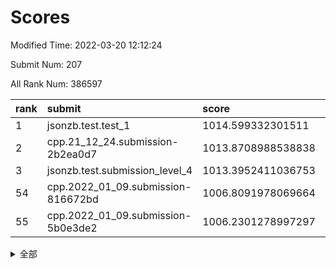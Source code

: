 # Scores

Modified Time: 2022-03-20 12:12:24

Submit Num: 207

All Rank Num: 386597

| rank |               submit               |       score        |       sigma        | pk_num |
| :--- | :--------------------------------- | :----------------- | :----------------- | :----- |
| 1    | jsonzb.test.test_1                 | 1014.599332301511  | 0.8309424203689998 | 7472   |
| 2    | cpp.21_12_24.submission-2b2ea0d7   | 1013.8708988538838 | 0.8318608037254082 | 7474   |
| 3    | jsonzb.test.submission_level_4     | 1013.3952411036753 | 0.8258866173186775 | 7468   |
| 54   | cpp.2022_01_09.submission-816672bd | 1006.8091978069664 | 0.7415122376953707 | 7471   |
| 55   | cpp.2022_01_09.submission-5b0e3de2 | 1006.2301278997297 | 0.7339209055945537 | 7475   |


<details>
<summary>全部</summary>

| rank |                 submit                 |       score        |       sigma        | pk_num |
| :--- | :------------------------------------- | :----------------- | :----------------- | :----- |
| 1    | jsonzb.test.test_1                     | 1014.599332301511  | 0.8309424203689998 | 7472   |
| 2    | cpp.21_12_24.submission-2b2ea0d7       | 1013.8708988538838 | 0.8318608037254082 | 7474   |
| 3    | jsonzb.test.submission_level_4         | 1013.3952411036753 | 0.8258866173186775 | 7468   |
| 4    | gobigger.level_3.submission_level_3_14 | 1011.6584387953126 | 0.802801802681846  | 7468   |
| 5    | gobigger.level_3.submission_level_3_20 | 1011.3433010604213 | 0.7819142625321428 | 7468   |
| 6    | gobigger.level_3.submission_level_3_10 | 1011.287606110022  | 0.7736526850587301 | 7476   |
| 7    | gobigger.level_3.submission_level_3_9  | 1011.1134672823546 | 0.7710340187092601 | 7472   |
| 8    | gobigger.level_3.submission_level_3_44 | 1010.9036392908114 | 0.7535735703262477 | 7473   |
| 9    | gobigger.level_3.submission_level_3_17 | 1010.8923220791962 | 0.7534349667609856 | 7472   |
| 10   | gobigger.level_3.submission_level_3_39 | 1010.7979233842002 | 0.7672293565761485 | 7473   |
| 11   | gobigger.level_3.submission_level_3_49 | 1010.7720424956888 | 0.7740974241293288 | 7472   |
| 12   | gobigger.level_3.submission_level_3_1  | 1010.6183215699693 | 0.7659076101718418 | 7473   |
| 13   | gobigger.level_3.submission_level_3_22 | 1010.5851066635186 | 0.756238683868904  | 7473   |
| 14   | gobigger.level_3.submission_level_3_37 | 1010.5650188693779 | 0.7629930964770607 | 7478   |
| 15   | gobigger.level_3.submission_level_3_33 | 1010.553058232116  | 0.7337728951821241 | 7474   |
| 16   | gobigger.level_3.submission_level_3_0  | 1010.4348500036813 | 0.749743720944345  | 7470   |
| 17   | gobigger.level_3.submission_level_3_24 | 1010.219280849779  | 0.7491668846911416 | 7473   |
| 18   | gobigger.level_3.submission_level_3_11 | 1010.2137705736232 | 0.7628291867279661 | 7470   |
| 19   | gobigger.level_3.submission_level_3_35 | 1010.1833505294221 | 0.7755018807005539 | 7471   |
| 20   | gobigger.level_3.submission_level_3_21 | 1010.1133657719805 | 0.7693293444502118 | 7472   |
| 21   | gobigger.level_3.submission_level_3_36 | 1009.9980677957989 | 0.7592486509776105 | 7469   |
| 22   | gobigger.level_3.submission_level_3_43 | 1009.9883443204873 | 0.7546429733282256 | 7469   |
| 23   | gobigger.level_3.submission_level_3_6  | 1009.9650336392731 | 0.7701973894229373 | 7471   |
| 24   | gobigger.level_3.submission_level_3_12 | 1009.9508132448713 | 0.7750935121904856 | 7469   |
| 25   | gobigger.level_3.submission_level_3_13 | 1009.9028648585414 | 0.7567404647173823 | 7467   |
| 26   | gobigger.level_3.submission_level_3_38 | 1009.8768402042373 | 0.7580643345540771 | 7473   |
| 27   | gobigger.level_3.submission_level_3_30 | 1009.8590596515585 | 0.7616841154175642 | 7470   |
| 28   | gobigger.level_3.submission_level_3_25 | 1009.8518474610544 | 0.7516788901658865 | 7473   |
| 29   | gobigger.level_3.submission_level_3_40 | 1009.8288689655745 | 0.7608909676562892 | 7469   |
| 30   | gobigger.level_3.submission_level_3_2  | 1009.8245960883357 | 0.7571143609033809 | 7471   |
| 31   | gobigger.level_3.submission_level_3_5  | 1009.7465274330939 | 0.7609561703544284 | 7470   |
| 32   | gobigger.level_3.submission_level_3_45 | 1009.7307760883998 | 0.7548877768617969 | 7468   |
| 33   | gobigger.level_3.submission_level_3_7  | 1009.6074353757168 | 0.7426007990467314 | 7467   |
| 34   | gobigger.level_3.submission_level_3_28 | 1009.5559113198601 | 0.7673075113084956 | 7471   |
| 35   | gobigger.level_3.submission_level_3_31 | 1009.4762183748072 | 0.7492911280214202 | 7467   |
| 36   | gobigger.level_3.submission_level_3_4  | 1009.3582986936005 | 0.7528644758049039 | 7476   |
| 37   | gobigger.level_3.submission_level_3_47 | 1009.3506678197266 | 0.7455520198379623 | 7466   |
| 38   | gobigger.level_3.submission_level_3_26 | 1009.3403344450006 | 0.7443467874721517 | 7475   |
| 39   | gobigger.level_3.submission_level_3_32 | 1009.3116089358657 | 0.7485097104446701 | 7466   |
| 40   | gobigger.level_3.submission_level_3_23 | 1009.287383506042  | 0.7628580858446411 | 7466   |
| 41   | gobigger.level_3.submission_level_3_34 | 1009.2657855021309 | 0.7510853226722948 | 7474   |
| 42   | gobigger.level_3.submission_level_3_3  | 1009.2249663343246 | 0.7513003508974324 | 7473   |
| 43   | gobigger.level_3.submission_level_3_42 | 1009.2219404776321 | 0.7517088508782213 | 7473   |
| 44   | gobigger.level_3.submission_level_3_19 | 1009.1683710718144 | 0.7422824583969536 | 7468   |
| 45   | gobigger.level_3.submission_level_3_18 | 1009.143202645421  | 0.738551547074026  | 7472   |
| 46   | gobigger.level_3.submission_level_3_15 | 1008.9320146430416 | 0.7636824559761454 | 7465   |
| 47   | gobigger.level_3.submission_level_3_8  | 1008.9023916453799 | 0.7413141733643832 | 7466   |
| 48   | gobigger.level_3.submission_level_3_29 | 1008.7224363286773 | 0.7302844820733085 | 7466   |
| 49   | gobigger.level_3.submission_level_3_46 | 1008.6531309932905 | 0.7470822237770127 | 7467   |
| 50   | gobigger.level_3.submission_level_3_27 | 1008.5944254411702 | 0.7441627061239969 | 7467   |
| 51   | gobigger.level_3.submission_level_3_48 | 1008.4494640059124 | 0.7492941357261731 | 7469   |
| 52   | gobigger.level_3.submission_level_3_16 | 1008.3045304094129 | 0.7442128720107292 | 7461   |
| 53   | gobigger.level_3.submission_level_3_41 | 1008.1595288311854 | 0.7596075083818599 | 7469   |
| 54   | cpp.2022_01_09.submission-816672bd     | 1006.8091978069664 | 0.7415122376953707 | 7471   |
| 55   | cpp.2022_01_09.submission-5b0e3de2     | 1006.2301278997297 | 0.7339209055945537 | 7475   |
| 56   | gobigger.level_1.submission_level_1_45 | 1004.4243663413392 | 0.7173344922858513 | 7472   |
| 57   | gobigger.level_1.submission_level_1_40 | 1004.3916893656433 | 0.7137044114081639 | 7469   |
| 58   | gobigger.level_1.submission_level_1_4  | 1004.3261310354137 | 0.722526296316573  | 7470   |
| 59   | gobigger.level_1.submission_level_1_11 | 1004.1247438750613 | 0.728206732580825  | 7468   |
| 60   | gobigger.level_1.submission_level_1_31 | 1004.0368050212707 | 0.7047017995446112 | 7471   |
| 61   | gobigger.level_1.submission_level_1_23 | 1003.9701313522517 | 0.7187959753703356 | 7466   |
| 62   | gobigger.level_1.submission_level_1_22 | 1003.9530056565844 | 0.7293043659774123 | 7470   |
| 63   | gobigger.level_1.submission_level_1_20 | 1003.9484077913222 | 0.7185593490994895 | 7473   |
| 64   | gobigger.level_1.submission_level_1_25 | 1003.9476995208754 | 0.7111091302570869 | 7465   |
| 65   | gobigger.level_1.submission_level_1_29 | 1003.933429003243  | 0.729703586423847  | 7467   |
| 66   | gobigger.level_1.submission_level_1_6  | 1003.9042431515799 | 0.7298510853821418 | 7478   |
| 67   | gobigger.level_1.submission_level_1_19 | 1003.8833786394218 | 0.7110573840948143 | 7475   |
| 68   | gobigger.level_1.submission_level_1_37 | 1003.7813572409453 | 0.7197937611313977 | 7472   |
| 69   | gobigger.level_1.submission_level_1_35 | 1003.7541623666369 | 0.7176677706187119 | 7467   |
| 70   | gobigger.level_1.submission_level_1_32 | 1003.6200188738457 | 0.7167125825452949 | 7470   |
| 71   | gobigger.level_1.submission_level_1_48 | 1003.6031914061771 | 0.7211691252930043 | 7466   |
| 72   | gobigger.level_1.submission_level_1_17 | 1003.5949952303519 | 0.7191372894923064 | 7476   |
| 73   | gobigger.level_1.submission_level_1_38 | 1003.5857070480245 | 0.7234080245770136 | 7474   |
| 74   | gobigger.level_1.submission_level_1_14 | 1003.5570496813385 | 0.7239582444916995 | 7470   |
| 75   | gobigger.level_1.submission_level_1_36 | 1003.5017730880744 | 0.7098363061280394 | 7468   |
| 76   | gobigger.level_1.submission_level_1_3  | 1003.4937451833588 | 0.7308637370019353 | 7468   |
| 77   | gobigger.level_1.submission_level_1_46 | 1003.4736324740346 | 0.7244957089201423 | 7468   |
| 78   | gobigger.level_1.submission_level_1_15 | 1003.4640480266798 | 0.7257729218319164 | 7469   |
| 79   | gobigger.level_1.submission_level_1_1  | 1003.4555533259703 | 0.7152354706814656 | 7466   |
| 80   | gobigger.level_1.submission_level_1_24 | 1003.4291927426632 | 0.7184780595919694 | 7469   |
| 81   | gobigger.level_1.submission_level_1_49 | 1003.3955942567762 | 0.7218559457343494 | 7471   |
| 82   | gobigger.level_1.submission_level_1_5  | 1003.3555916098016 | 0.7178308160050304 | 7466   |
| 83   | gobigger.level_1.submission_level_1_27 | 1003.3538720013061 | 0.7158815292920732 | 7472   |
| 84   | gobigger.level_1.submission_level_1_13 | 1003.3212698566246 | 0.7161119122084884 | 7470   |
| 85   | gobigger.level_1.submission_level_1_47 | 1003.3055432380279 | 0.7041656337524912 | 7473   |
| 86   | gobigger.level_1.submission_level_1_43 | 1003.2812699662226 | 0.7198884913155942 | 7473   |
| 87   | gobigger.level_1.submission_level_1_26 | 1003.2806340981942 | 0.7146679538112811 | 7470   |
| 88   | gobigger.level_1.submission_level_1_21 | 1003.2398900968499 | 0.7246370160846042 | 7466   |
| 89   | gobigger.level_1.submission_level_1_16 | 1003.2258167284542 | 0.7218160392667202 | 7471   |
| 90   | gobigger.level_1.submission_level_1_8  | 1003.197667052242  | 0.7167626499872397 | 7467   |
| 91   | gobigger.level_1.submission_level_1_9  | 1003.1864278867516 | 0.7176959086640498 | 7472   |
| 92   | gobigger.level_1.submission_level_1_41 | 1003.0318080080139 | 0.7109708915794888 | 7473   |
| 93   | gobigger.level_1.submission_level_1_18 | 1002.9570652042522 | 0.7205200057104331 | 7477   |
| 94   | gobigger.level_1.submission_level_1_39 | 1002.9426456965832 | 0.7106461528622674 | 7470   |
| 95   | gobigger.level_1.submission_level_1_2  | 1002.7820456633324 | 0.7089577484068115 | 7474   |
| 96   | gobigger.level_1.submission_level_1_33 | 1002.752233682628  | 0.7110172128049639 | 7475   |
| 97   | gobigger.level_1.submission_level_1_0  | 1002.6590160166209 | 0.7023929489753846 | 7467   |
| 98   | gobigger.level_1.submission_level_1_30 | 1002.6184999897338 | 0.7156427094961051 | 7471   |
| 99   | gobigger.level_1.submission_level_1_42 | 1002.5383704954705 | 0.7113482668427394 | 7475   |
| 100  | gobigger.level_1.submission_level_1_10 | 1002.5129834503094 | 0.7040644576488523 | 7473   |
| 101  | gobigger.level_1.submission_level_1_12 | 1002.4866498525305 | 0.719735761939807  | 7472   |
| 102  | gobigger.level_1.submission_level_1_34 | 1002.3616127517756 | 0.714061129423903  | 7472   |
| 103  | gobigger.level_1.submission_level_1_28 | 1002.016936560723  | 0.7208141424871266 | 7470   |
| 104  | gobigger.level_1.submission_level_1_7  | 1001.6600930939155 | 0.7083540352950776 | 7470   |
| 105  | gobigger.level_1.submission_level_1_44 | 1001.1569750900533 | 0.7110476611293607 | 7471   |
| 106  | gobigger.random.submission_random_19   | 997.1048383893368  | 0.7151811787015104 | 7470   |
| 107  | gobigger.random.submission_random_46   | 996.931498770029   | 0.7078525992166156 | 7470   |
| 108  | gobigger.random.submission_random_45   | 996.9238850039143  | 0.7050893161163303 | 7467   |
| 109  | gobigger.random.submission_random_2    | 996.864811401467   | 0.7163098975677527 | 7471   |
| 110  | gobigger.random.submission_random_8    | 996.7826888625127  | 0.7137702793786197 | 7471   |
| 111  | gobigger.random.submission_random_34   | 996.7447811693403  | 0.7127084826536088 | 7473   |
| 112  | gobigger.random.submission_random_49   | 996.7432152996619  | 0.7082764573065802 | 7476   |
| 113  | gobigger.random.submission_random_9    | 996.6960920011463  | 0.7120754938833971 | 7472   |
| 114  | gobigger.random.submission_random_3    | 996.6647589542829  | 0.7068717677451819 | 7470   |
| 115  | gobigger.random.submission_random_1    | 996.637441288502   | 0.7129817297206743 | 7471   |
| 116  | gobigger.random.submission_random_37   | 996.4838779177817  | 0.7037065668081692 | 7479   |
| 117  | gobigger.random.submission_random_30   | 996.4090080764504  | 0.7058064561099967 | 7468   |
| 118  | gobigger.random.submission_random_7    | 996.3882296094516  | 0.7139404642397721 | 7468   |
| 119  | gobigger.random.submission_random_4    | 996.367675633619   | 0.7019193256322005 | 7469   |
| 120  | gobigger.random.submission_random_28   | 996.3449324570707  | 0.7016989017515971 | 7475   |
| 121  | gobigger.random.submission_random_25   | 996.3156784433492  | 0.7034816930272263 | 7470   |
| 122  | gobigger.random.submission_random_0    | 996.3106674874207  | 0.7149786229766393 | 7471   |
| 123  | gobigger.random.submission_random_40   | 996.3014889298566  | 0.7064285236928038 | 7466   |
| 124  | gobigger.random.submission_random_39   | 996.3014728420935  | 0.7083210410113371 | 7472   |
| 125  | gobigger.random.submission_random_38   | 996.2844547769148  | 0.7218520398851419 | 7469   |
| 126  | gobigger.random.submission_random_42   | 996.2831570468511  | 0.7369699160870297 | 7466   |
| 127  | gobigger.random.submission_random_15   | 996.142414391744   | 0.698894215505591  | 7471   |
| 128  | gobigger.random.submission_random_48   | 996.0277887516916  | 0.6994081608057344 | 7469   |
| 129  | gobigger.random.submission_random_6    | 996.0058755873823  | 0.7111039668339104 | 7470   |
| 130  | gobigger.random.submission_random_36   | 996.0027418576665  | 0.7029580173919765 | 7469   |
| 131  | gobigger.random.submission_random_29   | 995.9790394000951  | 0.7115753723636126 | 7472   |
| 132  | gobigger.random.submission_random_21   | 995.9293541480595  | 0.70927266752436   | 7468   |
| 133  | gobigger.random.submission_random_12   | 995.9244286248837  | 0.7105755220912009 | 7467   |
| 134  | gobigger.random.submission_random_44   | 995.9122122686597  | 0.7031887665462269 | 7471   |
| 135  | gobigger.random.submission_random_13   | 995.8413787197547  | 0.7138505474409889 | 7467   |
| 136  | gobigger.random.submission_random_16   | 995.7889383643962  | 0.6992978605399373 | 7468   |
| 137  | gobigger.random.submission_random_33   | 995.7409802816541  | 0.7154303107963809 | 7469   |
| 138  | gobigger.random.submission_random_26   | 995.6897952744334  | 0.713713451180785  | 7467   |
| 139  | gobigger.random.submission_random_20   | 995.6891367245012  | 0.7012588758611331 | 7468   |
| 140  | gobigger.random.submission_random_32   | 995.6660369082957  | 0.7110880808374603 | 7471   |
| 141  | gobigger.random.submission_random_23   | 995.6146832475774  | 0.7059036879851041 | 7473   |
| 142  | gobigger.random.submission_random_5    | 995.6084347662816  | 0.7095889079037675 | 7475   |
| 143  | gobigger.random.submission_random_11   | 995.5459848554996  | 0.7261080138684769 | 7473   |
| 144  | gobigger.random.submission_random_14   | 995.5455441812851  | 0.7119915381381074 | 7470   |
| 145  | gobigger.random.submission_random_17   | 995.5239597246097  | 0.7074905213327951 | 7471   |
| 146  | gobigger.random.submission_random_27   | 995.5111371255457  | 0.7089391795850951 | 7469   |
| 147  | gobigger.random.submission_random_41   | 995.4476215393436  | 0.7148150536743523 | 7470   |
| 148  | gobigger.random.submission_random_47   | 995.384946470158   | 0.7089368389988114 | 7473   |
| 149  | gobigger.random.submission_random_22   | 995.3005592316625  | 0.7225697621477998 | 7471   |
| 150  | gobigger.random.submission_random_43   | 995.1029453267269  | 0.730697415390145  | 7465   |
| 151  | gobigger.random.submission_random_18   | 995.0964304625045  | 0.7072472222834791 | 7474   |
| 152  | gobigger.random.submission_random_31   | 995.0735358497366  | 0.7076938954420388 | 7471   |
| 153  | gobigger.random.submission_random_10   | 994.96004209169    | 0.7089801096809022 | 7470   |
| 154  | gobigger.random.submission_random_35   | 994.7086003503499  | 0.7137039356135088 | 7469   |
| 155  | gobigger.level_2.submission_level_2_26 | 994.3828294949034  | 0.7358079334407974 | 7473   |
| 156  | gobigger.random.submission_random_24   | 994.1398546908497  | 0.7197657654952795 | 7468   |
| 157  | gobigger.level_2.submission_level_2_11 | 994.0934817701038  | 0.7318946398696545 | 7470   |
| 158  | gobigger.level_2.submission_level_2_19 | 993.647446230204   | 0.7644639440270514 | 7472   |
| 159  | gobigger.level_2.submission_level_2_45 | 993.5711097485366  | 0.7308512509973379 | 7472   |
| 160  | gobigger.level_2.submission_level_2_20 | 993.4749505031372  | 0.740353208742318  | 7477   |
| 161  | gobigger.level_2.submission_level_2_40 | 993.2878965608767  | 0.7458081697972474 | 7470   |
| 162  | gobigger.level_2.submission_level_2_29 | 993.2015037677764  | 0.7354301263469083 | 7474   |
| 163  | gobigger.level_2.submission_level_2_10 | 993.0368285674016  | 0.7328905822411829 | 7470   |
| 164  | gobigger.level_2.submission_level_2_5  | 993.0270283197339  | 0.7191419866404842 | 7470   |
| 165  | gobigger.level_2.submission_level_2_30 | 992.9291011300163  | 0.7354659787168153 | 7467   |
| 166  | gobigger.level_2.submission_level_2_49 | 992.9003236639921  | 0.7256802974641391 | 7474   |
| 167  | gobigger.level_2.submission_level_2_31 | 992.8356086940014  | 0.7457327443968561 | 7469   |
| 168  | gobigger.level_2.submission_level_2_21 | 992.76920210404    | 0.7411918983066356 | 7472   |
| 169  | gobigger.level_2.submission_level_2_17 | 992.7315953827352  | 0.7577431407451652 | 7473   |
| 170  | gobigger.level_2.submission_level_2_38 | 992.694370776301   | 0.7364344006072292 | 7475   |
| 171  | gobigger.level_2.submission_level_2_0  | 992.6120375923724  | 0.7432121020327481 | 7472   |
| 172  | gobigger.level_2.submission_level_2_42 | 992.5997214441298  | 0.7298007993047867 | 7471   |
| 173  | gobigger.level_2.submission_level_2_6  | 992.597168728841   | 0.7521948919594877 | 7466   |
| 174  | gobigger.level_2.submission_level_2_37 | 992.554860763323   | 0.7604053646445116 | 7468   |
| 175  | gobigger.level_2.submission_level_2_23 | 992.5038007986519  | 0.7414912964451977 | 7474   |
| 176  | gobigger.level_2.submission_level_2_22 | 992.4586367212444  | 0.7329624551084265 | 7468   |
| 177  | gobigger.level_2.submission_level_2_1  | 992.3928665639712  | 0.7275392125823876 | 7469   |
| 178  | gobigger.level_2.submission_level_2_41 | 992.1886780174164  | 0.7512379910881521 | 7472   |
| 179  | gobigger.level_2.submission_level_2_39 | 992.1767853612838  | 0.7370827178413198 | 7463   |
| 180  | gobigger.level_2.submission_level_2_35 | 992.1393677610698  | 0.7432461621945228 | 7471   |
| 181  | gobigger.level_2.submission_level_2_15 | 992.062319099521   | 0.7549007648954331 | 7474   |
| 182  | gobigger.level_2.submission_level_2_2  | 992.0097457506171  | 0.7510474312497284 | 7468   |
| 183  | gobigger.level_2.submission_level_2_14 | 991.9713462358984  | 0.747786082433006  | 7472   |
| 184  | gobigger.level_2.submission_level_2_4  | 991.9291322846819  | 0.7590413232954981 | 7469   |
| 185  | gobigger.level_2.submission_level_2_32 | 991.8592415792575  | 0.7534826845553625 | 7468   |
| 186  | gobigger.level_2.submission_level_2_36 | 991.8485490337464  | 0.7537361151421922 | 7474   |
| 187  | gobigger.level_2.submission_level_2_18 | 991.8351401769754  | 0.7388984195345365 | 7473   |
| 188  | gobigger.level_2.submission_level_2_43 | 991.8159570439616  | 0.7595340259138603 | 7469   |
| 189  | gobigger.level_2.submission_level_2_3  | 991.7372459106998  | 0.7500526813061779 | 7473   |
| 190  | gobigger.level_2.submission_level_2_16 | 991.6633608257417  | 0.749769576497506  | 7472   |
| 191  | gobigger.level_2.submission_level_2_9  | 991.5838227449497  | 0.754122511809802  | 7470   |
| 192  | gobigger.level_2.submission_level_2_24 | 991.5413976554257  | 0.75836747785118   | 7471   |
| 193  | gobigger.level_2.submission_level_2_48 | 991.4987158263269  | 0.7533541914409568 | 7468   |
| 194  | gobigger.level_2.submission_level_2_44 | 991.4866582677905  | 0.7357871090697652 | 7472   |
| 195  | gobigger.level_2.submission_level_2_34 | 991.4324614755978  | 0.7468845107119845 | 7472   |
| 196  | gobigger.level_2.submission_level_2_46 | 991.2533435072015  | 0.7565157008977215 | 7472   |
| 197  | gobigger.level_2.submission_level_2_7  | 991.2462474751426  | 0.7661202660129558 | 7473   |
| 198  | gobigger.level_2.submission_level_2_28 | 991.1068413670117  | 0.7635373745397696 | 7473   |
| 199  | gobigger.level_2.submission_level_2_13 | 990.995345732725   | 0.7589968874796496 | 7468   |
| 200  | gobigger.level_2.submission_level_2_12 | 990.9344370903196  | 0.755726293544757  | 7474   |
| 201  | gobigger.level_2.submission_level_2_47 | 990.9337844621932  | 0.7390957625471953 | 7469   |
| 202  | gobigger.level_2.submission_level_2_27 | 990.7901141734396  | 0.7543280042669077 | 7471   |
| 203  | gobigger.level_2.submission_level_2_25 | 990.7370450630656  | 0.7641737709888984 | 7468   |
| 204  | gobigger.level_2.submission_level_2_8  | 990.1155657165197  | 0.7639467323235751 | 7469   |
| 205  | gobigger.level_2.submission_level_2_33 | 989.7083428203692  | 0.7585610830422569 | 7468   |
| 206  | gobigger.none.submission_none_0        | 976.2913493959312  | 1.4396575062413044 | 7468   |
| 207  | gobigger.none.submission_none_1        | 974.3774980793954  | 1.6755606502514186 | 7469   |

</details>